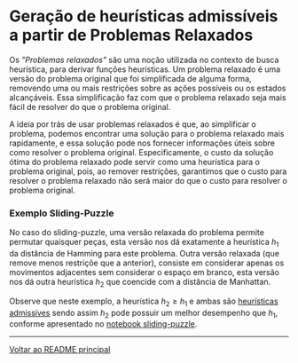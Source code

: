 # Geração de heurísticas admissíveis a partir de Problemas Relaxados

Os *"Problemas relaxados"* são uma noção utilizada no contexto de busca heurística, para derivar funções heurísticas. Um problema relaxado é uma versão do problema original que foi simplificada de alguma forma, removendo uma ou mais restrições sobre as ações possíveis ou os estados alcançáveis. Essa simplificação faz com que o problema relaxado seja mais fácil de resolver do que o problema original.

A ideia por trás de usar problemas relaxados é que, ao simplificar o problema, podemos encontrar uma solução para o problema relaxado mais rapidamente, e essa solução pode nos fornecer informações úteis sobre como resolver o problema original. Especificamente, o custo da solução ótima do problema relaxado pode servir como uma heurística para o problema original, pois, ao remover restrições, garantimos que o custo para resolver o problema relaxado não será maior do que o custo para resolver o problema original.

### Exemplo Sliding-Puzzle
No caso do sliding-puzzle, uma versão relaxada do problema permite permutar quaisquer peças, esta versão nos dá exatamente a heurística $h_1$ da distância de Hamming para este problema. Outra versão relaxada (que remove menos restriçõe que a anterior), consiste em considerar apenas os movimentos adjacentes sem considerar o espaço em branco, esta versão nos dá outra heurística $h_2$ que coencide com a distância de Manhattan. 

Observe que neste exemplo, a heurística $h_2\ge h_1$ e ambas são [heurísticas admissíves](./heurística-admissível.md) sendo assim $h_2$ pode possuir um melhor desempenho que $h_1$, conforme apresentado no [notebook sliding-puzzle](../../notebooks/sliding-puzzle.ipynb).

---

[Voltar ao README principal](../../../README.md)